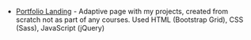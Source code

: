 * [Portfolio Landing](https://kakoytochelik.github.io/) - Adaptive page with my projects, created from scratch not as part of any courses. Used HTML (Bootstrap Grid), CSS (Sass), JavaScript (jQuery)
